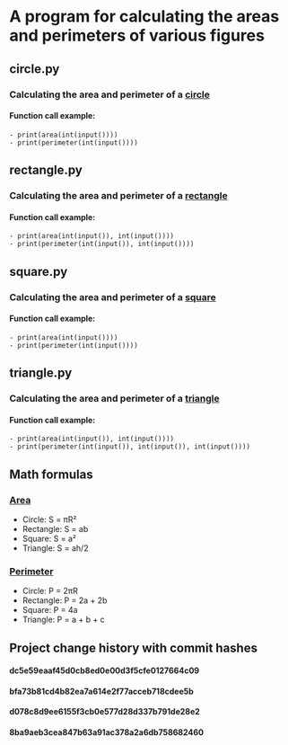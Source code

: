 # A program for calculating the areas and perimeters of various figures

## circle.py
### Calculating the area and perimeter of a [circle](https://en.wikipedia.org/wiki/Circle)
#### Function call example: 
```
- print(area(int(input())))
- print(perimeter(int(input())))
```

## rectangle.py
### Calculating the area and perimeter of a [rectangle](https://en.wikipedia.org/wiki/Rectangle)
#### Function call example: 
```
- print(area(int(input()), int(input())))
- print(perimeter(int(input()), int(input())))
```

## square.py
### Calculating the area and perimeter of a [square](https://en.wikipedia.org/wiki/Square)
#### Function call example: 
```
- print(area(int(input())))
- print(perimeter(int(input())))
```

## triangle.py
### Calculating the area and perimeter of a [triangle](https://en.wikipedia.org/wiki/Triangle)
#### Function call example: 
```
- print(area(int(input()), int(input())))
- print(perimeter(int(input()), int(input()), int(input())))
```



## Math formulas

### [Area](https://en.wikipedia.org/wiki/Area)
- Circle: S = πR²
- Rectangle: S = ab
- Square: S = a²
- Triangle: S = ah/2

### [Perimeter](https://en.wikipedia.org/wiki/Perimeter)
- Circle: P = 2πR
- Rectangle: P = 2a + 2b
- Square: P = 4a
- Triangle: P = a + b + c



## Project change history with commit hashes

#### dc5e59eaaf45d0cb8ed0e00d3f5cfe0127664c09
#### bfa73b81cd4b82ea7a614e2f77acceb718cdee5b
#### d078c8d9ee6155f3cb0e577d28d337b791de28e2
#### 8ba9aeb3cea847b63a91ac378a2a6db758682460
